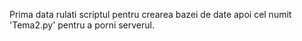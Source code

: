 Prima data rulati scriptul pentru crearea bazei de date apoi cel numit 'Tema2.py' pentru a porni serverul.
